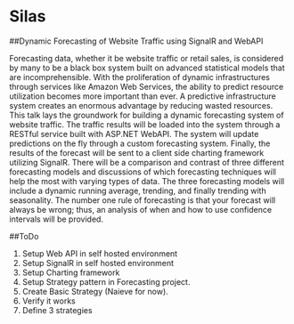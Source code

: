 Silas
=====

##Dynamic Forecasting of Website Traffic using SignalR and WebAPI

Forecasting data, whether it be website traffic or retail sales, is considered by many to be a black box system built on advanced statistical models that are incomprehensible.  With the proliferation of dynamic infrastructures through services like Amazon Web Services, the ability to predict resource utilization becomes more important than ever.  A predictive infrastructure system creates an enormous advantage by reducing wasted resources.  This talk lays the groundwork for building a dynamic forecasting system of website traffic.  The traffic results will be loaded into the system through a RESTful service built with ASP.NET WebAPI.  The system will update predictions on the fly through a custom forecasting system.  Finally, the results of the forecast will be sent to a client side charting framework utilizing SignalR.  There will be a comparison and contrast of three different forecasting models and discussions of which forecasting techniques will help the most with varying types of data.  The three forecasting models will include a dynamic running average, trending, and finally trending with seasonality.  The number one rule of forecasting is that your forecast will always be wrong; thus, an analysis of when and how to use confidence intervals will be provided.

##ToDo
1. Setup Web API in self hosted environment
2. Setup SignalR in self hosted environment
3. Setup Charting framework
4. Setup Strategy pattern in Forecasting project.
5. Create Basic Strategy (Naieve for now).
6. Verify it works
7. Define 3 strategies